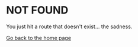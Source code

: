 # NOT FOUND

You just hit a route that doesn't exist... the sadness.

[Go back to the home page](/)
